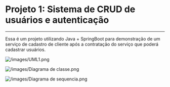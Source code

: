 # Projeto 1: Sistema de CRUD de usuários e autenticação

___

Essa é um projeto utilizando Java + SpringBoot para demonstração de um serviço de cadastro de cliente após a contratação do serviço que poderá cadastrar usuários.   

![/images/UML1.png](https://github.com/rufuziu/java_arquiteturasoftware/blob/main/Projeto%201/images/UML1.png)   

![/images/Diagrama de classe.png](https://github.com/rufuziu/java_arquiteturasoftware/blob/main/Projeto%201/images/Diagrama%20de%20classe.png)   

![/images/Diagrama de sequencia.png](https://github.com/rufuziu/java_arquiteturasoftware/blob/main/Projeto%201/images/Diagrama%20de%20sequencia.png)   
